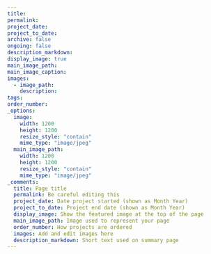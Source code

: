```yaml
---
title:
permalink:
project_date:
project_to_date:
archive: false
ongoing: false
description_markdown: 
display_image: true
main_image_path:
main_image_caption:
images:
  - image_path:
    description:
tags:
order_number:
_options:
  image:
    width: 1200
    height: 1200
    resize_style: "contain"
    mime_type: "image/jpeg"
  main_image_path:
    width: 1200
    height: 1200
    resize_style: "contain"
    mime_type: "image/jpeg"
_comments:
  title: Page title
  permalink: Be careful editing this
  project_date: Date project started (shown as Month Year)
  project_to_date: Project end date (shown as Month Year)
  display_image: Show the featured image at the top of the page
  main_image_path: Image used to represent your page
  order_number: How projects are ordered
  images: Add and edit images here
  description_markdown: Short text used on summary page
---
```


